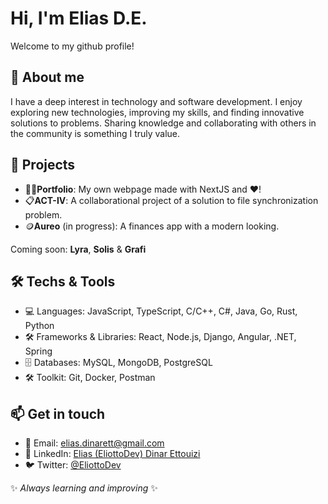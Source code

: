 # Hi, I'm Elias D.E.

Welcome to my github profile!

## 🌱 About me
I have a deep interest in technology and software development. I enjoy exploring new technologies, improving my skills, and finding innovative solutions to problems. Sharing knowledge and collaborating with others in the community is something I truly value.

## 📂 Projects

- 🧑‍💻**Portfolio**: My own webpage made with NextJS and ❤️!
- 📋**ACT-IV**: A collaborational project of a solution to file synchronization problem.
- 🪙**Aureo** (in progress): A finances app with a modern looking.

Coming soon: **Lyra**, **Solis** & **Grafi**

## 🛠️ Techs & Tools
- 💻 Languages: JavaScript, TypeScript, C/C++, C#, Java, Go, Rust, Python
- 🛠️ Frameworks & Libraries: React, Node.js, Django, Angular, .NET, Spring
- 🗄️ Databases: MySQL, MongoDB, PostgreSQL
- 🛠️ Toolkit: Git, Docker, Postman

## 📫 Get in touch
- 📧 Email: elias.dinarett@gmail.com
- 💼 LinkedIn: [Elias (EliottoDev) Dinar Ettouizi](https://linkedin.com/in/eliasdinett)
- 🐦 Twitter: [@EliottoDev](https://twitter.com/@EliottoDev)

✨ _Always learning and improving_ ✨
